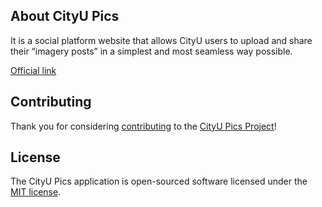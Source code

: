 
## About CityU Pics

It is a social platform website that allows CityU users to upload and share their “imagery posts” in a simplest and most seamless way possible.

[Official link](https://cityu.pics)

## Contributing

Thank you for considering [contributing](https://cityu.pics/contribute) to the [CityU Pics Project](https://cityu.pics)!

## License

The CityU Pics application is open-sourced software licensed under the [MIT license](http://opensource.org/licenses/MIT).
